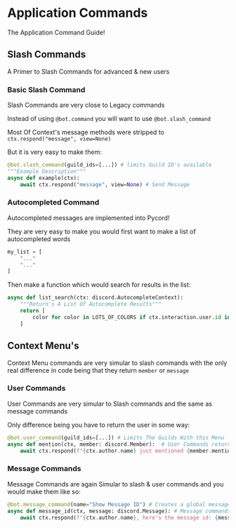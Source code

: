# Application Commands
The Application Command Guide!

## Slash Commands
A Primer to Slash Commands for advanced & new users

### Basic Slash Command
Slash Commands are very close to Legacy commands

Instead of using `@bot.command` you will want to use `@bot.slash_command`

Most Of Context's message methods were stripped to `ctx.respond("message", view=None)`

But it is very easy to make them:

```py
@bot.slash_command(guild_ids=[...]) # limits Guild ID's available
"""Example Description"""
async def example(ctx):
    await ctx.respond("message", view=None) # Send Message
```

### Autocompleted Command
Autocompleted messages are implemented into Pycord!

They are very easy to make
you would first want to make a list of autocompleted words
```py
my_list = [
    "..."
    "..."
]
```

Then make a function which would search for results in the list:

```py
async def list_search(ctx: discord.AutocompleteContext):
    """Return's A List Of Autocomplete Results"""
    return [
        color for color in LOTS_OF_COLORS if ctx.interaction.user.id in BASIC_ALLOWED
    ]
```

## Context Menu's
Context Menu commands are very simular to slash commands with the only real difference in code being that they return `member` or `message`

### User Commands
User Commands are very simular to Slash commands and the same as message commands

Only difference being you have to return the user in some way:

```py
@bot.user_command(guild_ids=[...]) # Limits The Guilds With this Menu  
async def mention(ctx, member: discord.Member):  # User Commands return the member
    await ctx.respond(f"{ctx.author.name} just mentioned {member.mention}!")
```



### Message Commands
Message Commands are again Simular to slash & user commands and you would make them like so:

```py
@bot.message_command(name="Show Message ID") # Creates a global message command
async def message_id(ctx, message: discord.Message): # Message commands return the message
    await ctx.respond(f"{ctx.author.name}, here's the message id: {message.id}!")
```